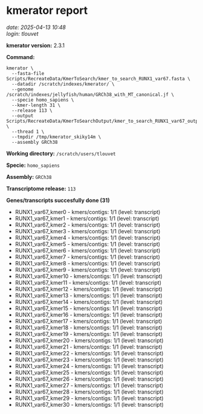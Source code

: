 # kmerator report
*date: 2025-04-13 10:48*  
*login: tlouvet*

**kmerator version:** 2.3.1

**Command:**

```
kmerator \
  --fasta-file Scripts/RecreateData/KmerToSearch/kmer_to_search_RUNX1_var67.fasta \
  --datadir /scratch/indexes/kmerator/ \
  --genome /scratch/indexes/jellyfish/human/GRCh38_with_MT_canonical.jf \
  --specie homo_sapiens \
  --kmer-length 31 \
  --release 113 \
  --output Scripts/RecreateData/KmerToSearchOutput/kmer_to_search_RUNX1_var67_output \
  --thread 1 \
  --tmpdir /tmp/kmerator_skiky14m \
  --assembly GRCh38
```

**Working directory:** `/scratch/users/tlouvet`

**Specie:** `homo_sapiens`

**Assembly:** `GRCh38`

**Transcriptome release:** `113`

**Genes/transcripts succesfully done (31)**

- RUNX1_var67_kmer0 - kmers/contigs: 1/1 (level: transcript)
- RUNX1_var67_kmer1 - kmers/contigs: 1/1 (level: transcript)
- RUNX1_var67_kmer2 - kmers/contigs: 1/1 (level: transcript)
- RUNX1_var67_kmer3 - kmers/contigs: 1/1 (level: transcript)
- RUNX1_var67_kmer4 - kmers/contigs: 1/1 (level: transcript)
- RUNX1_var67_kmer5 - kmers/contigs: 1/1 (level: transcript)
- RUNX1_var67_kmer6 - kmers/contigs: 1/1 (level: transcript)
- RUNX1_var67_kmer7 - kmers/contigs: 1/1 (level: transcript)
- RUNX1_var67_kmer8 - kmers/contigs: 1/1 (level: transcript)
- RUNX1_var67_kmer9 - kmers/contigs: 1/1 (level: transcript)
- RUNX1_var67_kmer10 - kmers/contigs: 1/1 (level: transcript)
- RUNX1_var67_kmer11 - kmers/contigs: 1/1 (level: transcript)
- RUNX1_var67_kmer12 - kmers/contigs: 1/1 (level: transcript)
- RUNX1_var67_kmer13 - kmers/contigs: 1/1 (level: transcript)
- RUNX1_var67_kmer14 - kmers/contigs: 1/1 (level: transcript)
- RUNX1_var67_kmer15 - kmers/contigs: 1/1 (level: transcript)
- RUNX1_var67_kmer16 - kmers/contigs: 1/1 (level: transcript)
- RUNX1_var67_kmer17 - kmers/contigs: 1/1 (level: transcript)
- RUNX1_var67_kmer18 - kmers/contigs: 1/1 (level: transcript)
- RUNX1_var67_kmer19 - kmers/contigs: 1/1 (level: transcript)
- RUNX1_var67_kmer20 - kmers/contigs: 1/1 (level: transcript)
- RUNX1_var67_kmer21 - kmers/contigs: 1/1 (level: transcript)
- RUNX1_var67_kmer22 - kmers/contigs: 1/1 (level: transcript)
- RUNX1_var67_kmer23 - kmers/contigs: 1/1 (level: transcript)
- RUNX1_var67_kmer24 - kmers/contigs: 1/1 (level: transcript)
- RUNX1_var67_kmer25 - kmers/contigs: 1/1 (level: transcript)
- RUNX1_var67_kmer26 - kmers/contigs: 1/1 (level: transcript)
- RUNX1_var67_kmer27 - kmers/contigs: 1/1 (level: transcript)
- RUNX1_var67_kmer28 - kmers/contigs: 1/1 (level: transcript)
- RUNX1_var67_kmer29 - kmers/contigs: 1/1 (level: transcript)
- RUNX1_var67_kmer30 - kmers/contigs: 1/1 (level: transcript)
